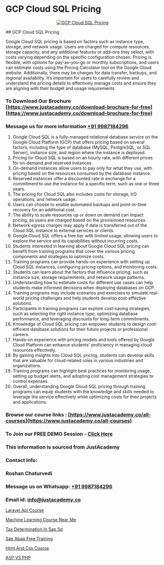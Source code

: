 # GCP Cloud SQL Pricing

<p align="center">
  <a href="https://justacademy.co/course-detail/gcp-certification-training">
    <img src="https://justacademy.co/storage2/course_image/1711619517_course_image.webp" alt="GCP Cloud SQL Pricing">
  </a>
</p>
## GCP Cloud SQL Pricing

Google Cloud SQL pricing is based on factors such as instance type, storage, and network usage. Users are charged for compute resources, storage capacity, and any additional features or add-ons they select, with costs varying depending on the specific configuration chosen. Pricing is flexible, with options for pay-as-you-go or monthly subscriptions, and users can estimate costs using the Pricing Calculator tool on the Google Cloud website. Additionally, there may be charges for data transfer, backups, and regional availability. It’s important for users to carefully review and understand the pricing details to effectively manage costs and ensure they are aligning with their budget and usage requirements.
### To Download Our Brochure [https://www.justacademy.co/download-brochure-for-free](https://www.justacademy.co/download-brochure-for-free)
### Message us for more information [+91 9987184296](https://api.whatsapp.com/send?phone=919987184296)
1) Google Cloud SQL is a fully-managed relational database service on the Google Cloud Platform (GCP) that offers pricing based on several factors, including the type of database (MySQL, PostgreSQL, or SQL Server), instance size, and region where the instance is deployed.
2) Pricing for Cloud SQL is based on an hourly rate, with different prices for on-demand and reserved instances.
3) On-demand instances allow users to pay only for what they use, with pricing based on the resources consumed by the database instance.
4) Reserved instances offer a discounted rate in exchange for a commitment to use the instance for a specific term, such as one or three years.
5) The pricing for Cloud SQL also includes costs for storage, I/O operations, and network usage.
6) Users can choose to enable automated backups and point-in-time recovery for an additional cost.
7) The ability to scale resources up or down on demand can impact pricing, as users are charged based on the provisioned resources.
8) Network egress charges may apply if data is transferred out of the Cloud SQL instance to external services or clients.
9) Google Cloud SQL offers a free tier with limited usage, allowing users to explore the service and its capabilities without incurring costs.
10) Students interested in learning about Google Cloud SQL pricing can benefit from training programs that cover the various pricing components and strategies to optimize costs.
11) Training programs can provide hands-on experience with setting up Cloud SQL instances, configuring pricing options, and monitoring costs.
12) Students can learn about the factors that influence pricing, such as instance size, storage requirements, and network usage patterns.
13) Understanding how to estimate costs for different use cases can help students make informed decisions when deploying databases on GCP.
14) Training programs may include scenarios and exercises to simulate real-world pricing challenges and help students develop cost-effective solutions.
15) Participants in training programs can explore cost-saving strategies, such as selecting the right instance type, optimizing database performance, and leveraging discounts for long-term commitments.
16) Knowledge of Cloud SQL pricing can empower students to design cost-efficient database solutions for their future projects or professional careers.
17) Hands-on experience with pricing models and tools offered by Google Cloud Platform can enhance students' proficiency in managing cloud resources effectively.
18) By gaining insights into Cloud SQL pricing, students can develop skills that are valuable for cloud-related roles in various industries and organizations.
19) Training programs can highlight best practices for monitoring usage, setting up budget alerts, and adopting cost management strategies to control expenses.
20) Overall, understanding Google Cloud SQL pricing through training programs can equip students with the knowledge and skills needed to leverage the service effectively while optimizing costs for their projects and applications.

### Browse our course links : [https://www.justacademy.co/all-courses](https://www.justacademy.co/all-courses) 
### To Join our FREE DEMO Session - [Click Here](https://www.justacademy.co/register-for-course-demo)


### This information is sourced from JustAcademy
### Contact Info:
### Roshan Chaturvedi
### Message us on Whatsapp: [+91 9987184296](https://api.whatsapp.com/send?phone=919987184296)
### Email id: [info@justacademy.co](mailto:info@justacademy.co)
                
[Laravel Api Course](https://www.linkedin.com/pulse/laravel-api-course-justacademy-berlin-5yyre?trackingId=2pJ%2FGTUUSzqtU%2BWX5Rdngg%3D%3D&lipi=urn%3Ali%3Apage%3Ad_flagship3_company_admin%3BTlJqsmxlRpm4BSTOQJNHnA%3D%3D)

[Machine Learning Course Near Me](https://www.linkedin.com/pulse/machine-learning-course-near-me-software-training-mountain-view-7iqme?trackingId=E9N7FKDJA6adJbuZAcMIeQ%3D%3D&lipi=urn%3Ali%3Apage%3Ad_flagship3_company_admin%3BbQ9qZFjkRLyS67kyvPtamg%3D%3D)

[Tax Determination In Sap Sd](https://medium.com/@mahi3106/tax-determination-in-sap-sd-cbbd01d00cb0)

[Sap Abap Free Training](https://medium.com/@kumarishimmi99/sap-abap-free-training-89fd804e657e)

[Html And Css Course](https://justacademyin.github.io/justacademy/html-and-css-course)

[ASP VS PHP](https://justacademyin.github.io/justacademy/asp-vs-php)

